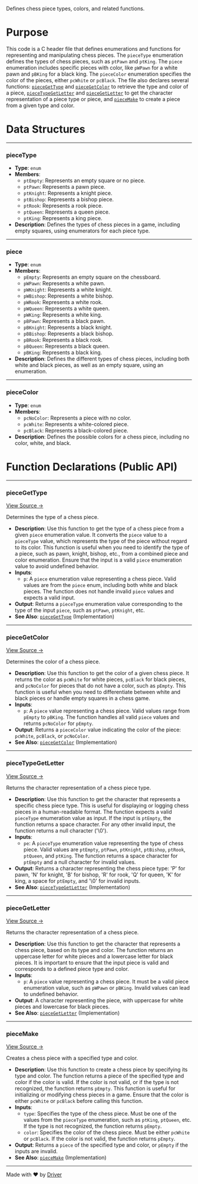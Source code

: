 <!--------------------------------------------------------------------------------->
<!-- IMPORTANT: This file is auto-generated by Driver (https://driver.ai). -------->
<!-- Manual edits may be overwritten on future commits. --------------------------->
<!--------------------------------------------------------------------------------->

Defines chess piece types, colors, and related functions.

# Purpose
This code is a C header file that defines enumerations and functions for representing and manipulating chess pieces. The `pieceType` enumeration defines the types of chess pieces, such as `ptPawn` and `ptKing`. The `piece` enumeration includes specific pieces with color, like `pWPawn` for a white pawn and `pBKing` for a black king. The `pieceColor` enumeration specifies the color of the pieces, either `pcWhite` or `pcBlack`. The file also declares several functions: [`pieceGetType`](<#piecegettype>) and [`pieceGetColor`](<#piecegetcolor>) to retrieve the type and color of a piece, [`pieceTypeGetLetter`](<#piecetypegetletter>) and [`pieceGetLetter`](<#piecegetletter>) to get the character representation of a piece type or piece, and [`pieceMake`](<#piecemake>) to create a piece from a given type and color.
# Data Structures

---
### pieceType
- **Type**: ``enum``
- **Members**:
    - ``ptEmpty``: Represents an empty square or no piece.
    - ``ptPawn``: Represents a pawn piece.
    - ``ptKnight``: Represents a knight piece.
    - ``ptBishop``: Represents a bishop piece.
    - ``ptRook``: Represents a rook piece.
    - ``ptQueen``: Represents a queen piece.
    - ``ptKing``: Represents a king piece.
- **Description**: Defines the types of chess pieces in a game, including empty squares, using enumerators for each piece type.


---
### piece
- **Type**: ``enum``
- **Members**:
    - ``pEmpty``: Represents an empty square on the chessboard.
    - ``pWPawn``: Represents a white pawn.
    - ``pWKnight``: Represents a white knight.
    - ``pWBishop``: Represents a white bishop.
    - ``pWRook``: Represents a white rook.
    - ``pWQueen``: Represents a white queen.
    - ``pWKing``: Represents a white king.
    - ``pBPawn``: Represents a black pawn.
    - ``pBKnight``: Represents a black knight.
    - ``pBBishop``: Represents a black bishop.
    - ``pBRook``: Represents a black rook.
    - ``pBQueen``: Represents a black queen.
    - ``pBKing``: Represents a black king.
- **Description**: Defines the different types of chess pieces, including both white and black pieces, as well as an empty square, using an enumeration.


---
### pieceColor
- **Type**: ``enum``
- **Members**:
    - ``pcNoColor``: Represents a piece with no color.
    - ``pcWhite``: Represents a white-colored piece.
    - ``pcBlack``: Represents a black-colored piece.
- **Description**: Defines the possible colors for a chess piece, including no color, white, and black.


# Function Declarations (Public API)

---
### pieceGetType<!-- {{#callable_declaration:pieceGetType}} -->
[View Source →](<../../../../../chesslib/include/chesslib/piece.h#L43>)

Determines the type of a chess piece.
- **Description**: Use this function to get the type of a chess piece from a given `piece` enumeration value. It converts the `piece` value to a `pieceType` value, which represents the type of the piece without regard to its color. This function is useful when you need to identify the type of a piece, such as pawn, knight, bishop, etc., from a combined piece and color enumeration. Ensure that the input is a valid `piece` enumeration value to avoid undefined behavior.
- **Inputs**:
    - `p`: A `piece` enumeration value representing a chess piece. Valid values are from the `piece` enum, including both white and black pieces. The function does not handle invalid `piece` values and expects a valid input.
- **Output**: Returns a `pieceType` enumeration value corresponding to the type of the input `piece`, such as `ptPawn`, `ptKnight`, etc.
- **See Also**: [`pieceGetType`](<../../src/chesslib/piece.c.md#piecegettype>)  (Implementation)


---
### pieceGetColor<!-- {{#callable_declaration:pieceGetColor}} -->
[View Source →](<../../../../../chesslib/include/chesslib/piece.h#L44>)

Determines the color of a chess piece.
- **Description**: Use this function to get the color of a given chess piece. It returns the color as `pcWhite` for white pieces, `pcBlack` for black pieces, and `pcNoColor` for pieces that do not have a color, such as `pEmpty`. This function is useful when you need to differentiate between white and black pieces or handle empty squares in a chess game.
- **Inputs**:
    - `p`: A `piece` value representing a chess piece. Valid values range from `pEmpty` to `pBKing`. The function handles all valid `piece` values and returns `pcNoColor` for `pEmpty`.
- **Output**: Returns a `pieceColor` value indicating the color of the piece: `pcWhite`, `pcBlack`, or `pcNoColor`.
- **See Also**: [`pieceGetColor`](<../../src/chesslib/piece.c.md#piecegetcolor>)  (Implementation)


---
### pieceTypeGetLetter<!-- {{#callable_declaration:pieceTypeGetLetter}} -->
[View Source →](<../../../../../chesslib/include/chesslib/piece.h#L45>)

Returns the character representation of a chess piece type.
- **Description**: Use this function to get the character that represents a specific chess piece type. This is useful for displaying or logging chess pieces in a human-readable format. The function expects a valid `pieceType` enumeration value as input. If the input is `ptEmpty`, the function returns a space character. For any other invalid input, the function returns a null character ('\0').
- **Inputs**:
    - `pe`: A `pieceType` enumeration value representing the type of chess piece. Valid values are `ptEmpty`, `ptPawn`, `ptKnight`, `ptBishop`, `ptRook`, `ptQueen`, and `ptKing`. The function returns a space character for `ptEmpty` and a null character for invalid values.
- **Output**: Returns a character representing the chess piece type: 'P' for pawn, 'N' for knight, 'B' for bishop, 'R' for rook, 'Q' for queen, 'K' for king, a space for `ptEmpty`, and '\0' for invalid inputs.
- **See Also**: [`pieceTypeGetLetter`](<../../src/chesslib/piece.c.md#piecetypegetletter>)  (Implementation)


---
### pieceGetLetter<!-- {{#callable_declaration:pieceGetLetter}} -->
[View Source →](<../../../../../chesslib/include/chesslib/piece.h#L46>)

Returns the character representation of a chess piece.
- **Description**: Use this function to get the character that represents a chess piece, based on its type and color. The function returns an uppercase letter for white pieces and a lowercase letter for black pieces. It is important to ensure that the input piece is valid and corresponds to a defined piece type and color.
- **Inputs**:
    - `p`: A `piece` value representing a chess piece. It must be a valid piece enumeration value, such as `pWPawn` or `pBKing`. Invalid values can lead to undefined behavior.
- **Output**: A character representing the piece, with uppercase for white pieces and lowercase for black pieces.
- **See Also**: [`pieceGetLetter`](<../../src/chesslib/piece.c.md#piecegetletter>)  (Implementation)


---
### pieceMake<!-- {{#callable_declaration:pieceMake}} -->
[View Source →](<../../../../../chesslib/include/chesslib/piece.h#L47>)

Creates a chess piece with a specified type and color.
- **Description**: Use this function to create a chess piece by specifying its type and color. The function returns a piece of the specified type and color if the color is valid. If the color is not valid, or if the type is not recognized, the function returns `pEmpty`. This function is useful for initializing or modifying chess pieces in a game. Ensure that the color is either `pcWhite` or `pcBlack` before calling this function.
- **Inputs**:
    - `type`: Specifies the type of the chess piece. Must be one of the values from the `pieceType` enumeration, such as `ptKing`, `ptQueen`, etc. If the type is not recognized, the function returns `pEmpty`.
    - `color`: Specifies the color of the chess piece. Must be either `pcWhite` or `pcBlack`. If the color is not valid, the function returns `pEmpty`.
- **Output**: Returns a `piece` of the specified type and color, or `pEmpty` if the inputs are invalid.
- **See Also**: [`pieceMake`](<../../src/chesslib/piece.c.md#piecemake>)  (Implementation)



---
Made with ❤️ by [Driver](https://www.driver.ai/)